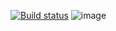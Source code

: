 [![Build status](https://ci.appveyor.com/api/projects/status/oxubgl9ti4vnfghc?svg=true)](https://ci.appveyor.com/project/VldZhv/u-5-1)
![image](https://github.com/VldZhv/U-9/assets/133637560/2591c85f-ddaa-4352-9417-45ed91e4baca)
